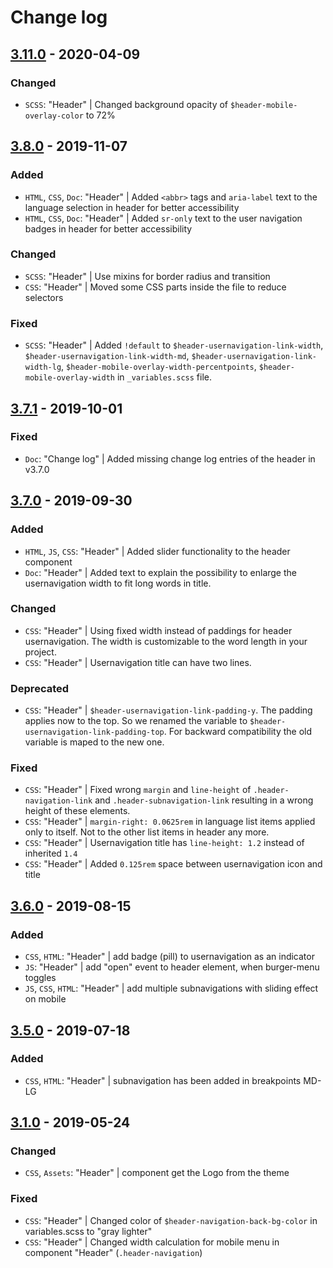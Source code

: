 # Change log

## [3.11.0](https://www.secrz.de/bitbucket/projects/CAKE/repos/phoenix/browse?at=refs%2Ftags%2Fv3.11.0) - 2020-04-09

### Changed

* `SCSS`: "Header" | Changed background opacity of `$header-mobile-overlay-color` to 72%


## [3.8.0](https://www.secrz.de/bitbucket/projects/CAKE/repos/phoenix/browse?at=refs%2Ftags%2Fv3.8.0) - 2019-11-07

### Added

* `HTML`, `CSS`, `Doc`: "Header" | Added `<abbr>` tags and `aria-label` text to the language selection in header for better accessibility
* `HTML`, `CSS`, `Doc`: "Header" | Added `sr-only` text to the user navigation badges in header for better accessibility

### Changed

* `SCSS`: "Header" | Use mixins for border radius and transition
* `CSS`: "Header" | Moved some CSS parts inside the file to reduce selectors

### Fixed

* `SCSS`: "Header" | Added `!default` to `$header-usernavigation-link-width`, `$header-usernavigation-link-width-md`, `$header-usernavigation-link-width-lg`, `$header-mobile-overlay-width-percentpoints`, `$header-mobile-overlay-width` in `_variables.scss` file.


## [3.7.1](https://www.secrz.de/bitbucket/projects/CAKE/repos/phoenix/browse?at=refs%2Ftags%2Fv3.7.1) - 2019-10-01

### Fixed

* `Doc`: "Change log" | Added missing change log entries of the header in v3.7.0


## [3.7.0](https://www.secrz.de/bitbucket/projects/CAKE/repos/phoenix/browse?at=refs%2Ftags%2Fv3.7.0) - 2019-09-30

### Added

* `HTML`, `JS`, `CSS`: "Header" | Added slider functionality to the header component
* `Doc`: "Header" | Added text to explain the possibility to enlarge the usernavigation width to fit long words in title.

### Changed

* `CSS`: "Header" | Using fixed width instead of paddings for header usernavigation. The width is customizable to the word length in your project.
* `CSS`: "Header" | Usernavigation title can have two lines.

### Deprecated

* `CSS`: "Header" | `$header-usernavigation-link-padding-y`. The padding applies now to the top. So we renamed the variable to `$header-usernavigation-link-padding-top`. For backward compatibility the old variable is maped to the new one.

### Fixed

* `CSS`: "Header" | Fixed wrong `margin` and `line-height` of `.header-navigation-link` and `.header-subnavigation-link` resulting in a wrong height of these elements.
* `CSS`: "Header" | `margin-right: 0.0625rem` in language list items applied only to itself. Not to the other list items in header any more.
* `CSS`: "Header" | Usernavigation title has `line-height: 1.2` instead of inherited `1.4`
* `CSS`: "Header" | Added `0.125rem` space between usernavigation icon and title


## [3.6.0](https://www.secrz.de/bitbucket/projects/CAKE/repos/phoenix/browse?at=refs%2Ftags%2Fv3.6.0) - 2019-08-15

### Added

* `CSS`, `HTML`: "Header" | add badge (pill) to usernavigation as an indicator
* `JS`: "Header" | add "open" event to header element, when burger-menu toggles
* `JS`, `CSS`, `HTML`: "Header" | add multiple subnavigations with sliding effect on mobile


## [3.5.0](https://www.secrz.de/bitbucket/projects/CAKE/repos/phoenix/browse?at=refs%2Ftags%2Fv3.5.0) - 2019-07-18

### Added

* `CSS`, `HTML`: "Header" | subnavigation has been added in breakpoints MD-LG


## [3.1.0](https://www.secrz.de/bitbucket/projects/CAKE/repos/phoenix/browse?at=refs%2Ftags%2Fv3.1.0) - 2019-05-24

### Changed

* `CSS`, `Assets`: "Header" | component get the Logo from the theme

### Fixed

* `CSS`: "Header" | Changed color of `$header-navigation-back-bg-color` in variables.scss to "gray lighter"
* `CSS`: "Header" | Changed width calculation for mobile menu in component "Header" (`.header-navigation`)
